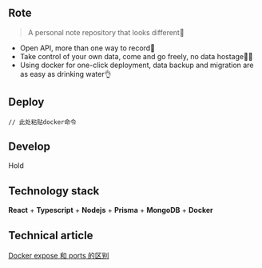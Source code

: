 ## Rote
> A personal note repository that looks different🤔

- Open API, more than one way to record🤩
- Take control of your own data, come and go freely, no data hostage🙅🏻
- Using docker for one-click deployment, data backup and migration are as easy as drinking water👌

## Deploy

```
// 此处粘贴docker命令
```
## Develop
Hold

## Technology stack

**React** + **Typescript** + **Nodejs** + **Prisma** + **MongoDB** + **Docker**

## Technical article
[Docker expose 和 ports 的区别](https://talk.wowow.club/d/282-docker-expose-he-ports-de-qu-bie/4)
